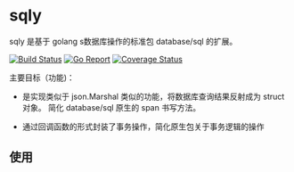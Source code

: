 # sqly

sqly 是基于 golang s数据库操作的标准包 database/sql 的扩展。

[![Build Status](https://github.com/FeifeiyuM/sqly/workflows/workflow%3AGo/badge.svg)](https://github.com/FeifeiyuM/sqly/actions?query=workflow%3AGo)
[![Go Report](https://goreportcard.com/badge/github.com/FeifeiyuM/sqly)](https://goreportcard.com/report/github.com/FeifeiyuM/sqly)
[![Coverage Status](https://coveralls.io/repos/github/FeifeiyuM/sqly/badge.svg?branch=master)](https://coveralls.io/github/FeifeiyuM/sqly?branch=master)

主要目标（功能)：
- 是实现类似于 json.Marshal 类似的功能，将数据库查询结果反射成为 struct 对象。
简化 database/sql 原生的 span 书写方法。

- 通过回调函数的形式封装了事务操作，简化原生包关于事务逻辑的操作


## 使用
